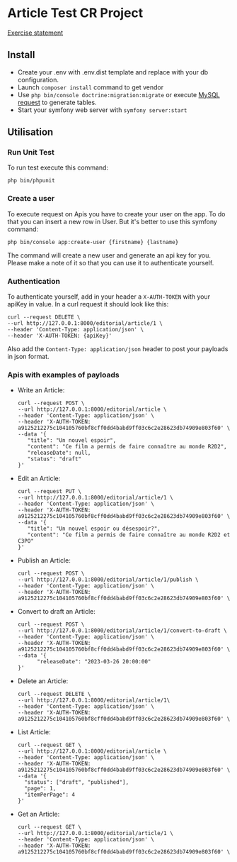 # Article Test CR Project

[Exercise statement](EXAM.md)

## Install

- Create your .env with .env.dist template and replace with your db configuration.
- Launch `composer install` command to get vendor
- Use `php bin/console doctrine:migration:migrate` or execute [MySQL request](migrations/Version20230325095529.php) to generate tables.
- Start your symfony web server with `symfony server:start`

## Utilisation

### Run Unit Test
To run test execute this command:
```shell
php bin/phpunit
```

### Create a user

To execute request on Apis you have to create your user on the app.
To do that you can insert a new row in User. But it's better to use this symfony command:
```shell
php bin/console app:create-user {firstname} {lastname}
```
The command will create a new user and generate an api key for you. Please make a note of it so that you can use it to authenticate yourself.

### Authentication

To authenticate yourself, add in your header a `X-AUTH-TOKEN` with your apiKey in value.
In a curl request it should look like this:

```shell
curl --request DELETE \
--url http://127.0.0.1:8000/editorial/article/1 \
--header 'Content-Type: application/json' \
--header 'X-AUTH-TOKEN: {apiKey}'
```

Also add the `Content-Type: application/json` header to post your payloads in json format.

### Apis with examples of payloads

- Write an Article:
    ```shell
    curl --request POST \
    --url http://127.0.0.1:8000/editorial/article \
    --header 'Content-Type: application/json' \
    --header 'X-AUTH-TOKEN: a9125212275c104105760bf8cff0dd4babd9ff03c6c2e28623db74909e803f60' \
    --data '{
       "title": "Un nouvel espoir",
       "content": "Ce film a permis de faire connaître au monde R2D2",
       "releaseDate": null,
       "status": "draft"
    }'  
    ```
- Edit an Article:
  ```shell
  curl --request PUT \
  --url http://127.0.0.1:8000/editorial/article/1 \
  --header 'Content-Type: application/json' \
  --header 'X-AUTH-TOKEN: a9125212275c104105760bf8cff0dd4babd9ff03c6c2e28623db74909e803f60' \
  --data '{
     "title": "Un nouvel espoir ou désespoir?",
     "content": "Ce film a permis de faire connaître au monde R2D2 et C3PO"
  }'  
  ```
- Publish an Article:
    ```shell
    curl --request POST \
    --url http://127.0.0.1:8000/editorial/article/1/publish \
    --header 'Content-Type: application/json' \
    --header 'X-AUTH-TOKEN: a9125212275c104105760bf8cff0dd4babd9ff03c6c2e28623db74909e803f60' \
    ```
- Convert to draft an Article:
  ```shell
  curl --request POST \
  --url http://127.0.0.1:8000/editorial/article/1/convert-to-draft \
  --header 'Content-Type: application/json' \
  --header 'X-AUTH-TOKEN: a9125212275c104105760bf8cff0dd4babd9ff03c6c2e28623db74909e803f60' \
  --data '{
        "releaseDate": "2023-03-26 20:00:00"
  }'
  ```
- Delete an Article:
  ```shell
  curl --request DELETE \
  --url http://127.0.0.1:8000/editorial/article/1\
  --header 'Content-Type: application/json' \
  --header 'X-AUTH-TOKEN: a9125212275c104105760bf8cff0dd4babd9ff03c6c2e28623db74909e803f60' \
  ```
- List Article:
  ```shell
  curl --request GET \
  --url http://127.0.0.1:8000/editorial/article \
  --header 'Content-Type: application/json' \
  --header 'X-AUTH-TOKEN: a9125212275c104105760bf8cff0dd4babd9ff03c6c2e28623db74909e803f60' \
  --data '{
	"status": ["draft", "published"],
	"page": 1,
	"itemPerPage": 4
  }'
  ```
- Get an Article:
  ```shell
  curl --request GET \
  --url http://127.0.0.1:8000/editorial/article/1 \
  --header 'Content-Type: application/json' \
  --header 'X-AUTH-TOKEN: a9125212275c104105760bf8cff0dd4babd9ff03c6c2e28623db74909e803f60' \
  ```